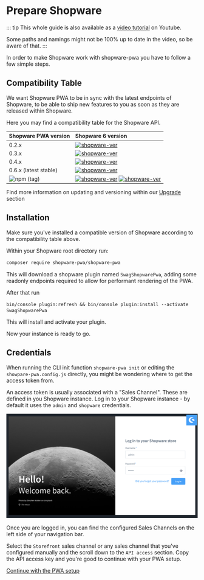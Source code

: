 # Prepare Shopware

::: tip
This whole guide is also available as a [video tutorial](https://www.youtube.com/watch?v=--jUufVubyE) on Youtube.

Some paths and namings might not be 100% up to date in the video, so be aware of that.
:::

In order to make Shopware work with shopware-pwa you have to follow a few simple steps.

## Compatibility Table

We want Shopware PWA to be in sync with the latest endpoints of Shopware, to be able to ship new features to you as soon as they are released within Shopware.

Here you may find a compatibility table for the Shopware API.

| Shopware PWA version                                                | Shopware 6 version                                                                                                                |
| :------------------------------------------------------------------ | :-------------------------------------------------------------------------------------------------------------------------------- |
| 0.2.x                                                               | [![shopware-ver](https://img.shields.io/badge/version-6.2.3-red)](https://github.com/shopware/platform/releases/tag/v6.2.3)       |
| 0.3.x                                                               | [![shopware-ver](https://img.shields.io/badge/version-6.3.0.1-green)](https://github.com/shopware/platform/releases/tag/v6.3.0.1) |
| 0.4.x                                                               | [![shopware-ver](https://img.shields.io/badge/version-6.3.0.1-green)](https://github.com/shopware/platform/releases/tag/v6.3.0.1) |
| 0.6.x (latest stable)                                               | [![shopware-ver](https://img.shields.io/badge/version-6.3.2.1-green)](https://github.com/shopware/platform/releases/tag/v6.3.2.1) |
| ![npm (tag)](https://img.shields.io/npm/v/@shopware-pwa/cli/canary) | [![shopware-ver](https://img.shields.io/badge/version-6.3.*-green)](https://github.com/shopware/platform/releases/tag/v6.3.2.1)  [![shopware-ver](https://img.shields.io/badge/PWA%20plugin-2.0.0-green)](https://github.com/elkmod/SwagShopwarePwa/releases/tag/v2.0.0)  |

Find more information on updating and versioning within our [Upgrade](/landing/getting-started/upgrade) section

## Installation

Make sure you've installed a compatible version of Shopware according to the compatibility table above.

Within your Shopware root directory run:

```bash
composer require shopware-pwa/shopware-pwa
```

This will download a shopware plugin named `SwagShopwarePwa`, adding some readonly endpoints required to allow for performant rendering of the PWA.

After that run

```
bin/console plugin:refresh && bin/console plugin:install --activate SwagShopwarePwa
```

This will install and activate your plugin.

Now your instance is ready to go.

## Credentials

When running the CLI init function `shopware-pwa init` or editing the `showpare-pwa.config.js` directly, you might be wondering where to get the access token from.

An access token is usually associated with a "Sales Channel". These are defined in you Shopware instance. Log in to your Shopware instance - by default it uses the `admin` and `shopware` credentials.

![Admin login](./../assets/admin_panel.png)

Once you are logged in, you can find the configured Sales Channels on the left side of your navigation bar.

Select the `Storefront` sales channel or any sales channel that you've configured manually and the scroll down to the `API access` section. Copy the API access key and you're good to continue with your PWA setup.

[Continue with the PWA setup](/landing/getting-started#usage)
